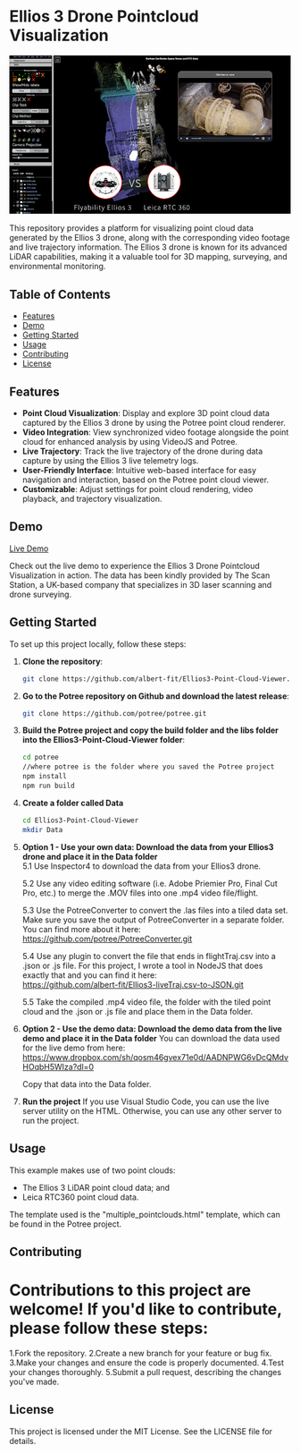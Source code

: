 # Ellios 3 Drone Pointcloud Visualization

![Ellios 3 Drone](postCover.jpg)

This repository provides a platform for visualizing point cloud data generated by the Ellios 3 drone, along with the corresponding video footage and live trajectory information. The Ellios 3 drone is known for its advanced LiDAR capabilities, making it a valuable tool for 3D mapping, surveying, and environmental monitoring.

## Table of Contents

- [Features](#features)
- [Demo](#demo)
- [Getting Started](#getting-started)
- [Usage](#usage)
- [Contributing](#contributing)
- [License](#license)

## Features

- **Point Cloud Visualization**: Display and explore 3D point cloud data captured by the Ellios 3 drone by using the Potree point cloud renderer.
- **Video Integration**: View synchronized video footage alongside the point cloud for enhanced analysis by using VideoJS and Potree.
- **Live Trajectory**: Track the live trajectory of the drone during data capture by using the Ellios 3 live telemetry logs.
- **User-Friendly Interface**: Intuitive web-based interface for easy navigation and interaction, based on the Potree point cloud viewer.
- **Customizable**: Adjust settings for point cloud rendering, video playback, and trajectory visualization.

## Demo

[Live Demo](https://www.site-portal.co.uk/project/652e8fba5985ecb8435304f8)

Check out the live demo to experience the Ellios 3 Drone Pointcloud Visualization in action. 
The data has been kindly provided by The Scan Station, a UK-based company that specializes in 3D laser scanning and drone surveying.

## Getting Started

To set up this project locally, follow these steps:

1. **Clone the repository**:

   ```bash
   git clone https://github.com/albert-fit/Ellios3-Point-Cloud-Viewer.git

2. **Go to the Potree repository on Github and download the latest release**:

   ```bash
   git clone https://github.com/potree/potree.git

3. **Build the Potree project and copy the build folder and the libs folder into the Ellios3-Point-Cloud-Viewer folder**:

   ```bash
   cd potree
   //where potree is the folder where you saved the Potree project
   npm install
   npm run build
   ```
4. **Create a folder called Data**
   ```bash
   cd Ellios3-Point-Cloud-Viewer
   mkdir Data
   ```
5. **Option 1 - Use your own data: Download the data from your Ellios3 drone and place it in the Data folder**  
   5.1 Use Inspector4 to download the data from your Ellios3 drone.  
     
   5.2 Use any video editing software (i.e. Adobe Priemier Pro, Final Cut Pro, etc.) to merge the .MOV files into one .mp4 video file/flight.  
     
   5.3 Use the PotreeConverter to convert the .las files into a tiled data set. Make sure you save the output of PotreeConverter in a separate folder. You can find more about it here:   
   https://github.com/potree/PotreeConverter.git  
     
   5.4 Use any plugin to convert the file that ends in flightTraj.csv into a .json or .js file. For this project, I wrote a tool in NodeJS that does exactly that and you can find it here:  
   https://github.com/albert-fit/Ellios3-liveTraj.csv-to-JSON.git  
     
   5.5 Take the compiled .mp4 video file, the folder with the tiled point cloud and the .json or .js file and place them in the Data folder.  
     

6. **Option 2 - Use the demo data: Download the demo data from the live demo and place it in the Data folder**
   You can download the data used for the live demo from here:  
   https://www.dropbox.com/sh/qosm46gvex71e0d/AADNPWG6vDcQMdvHOqbH5WIza?dl=0  
     
   Copy that data into the Data folder.  

7. **Run the project**
   If you use Visual Studio Code, you can use the live server utility on the HTML. Otherwise, you can use any other server to run the project.

   
## Usage

This example makes use of two point clouds: 
 - The Ellios 3 LiDAR point cloud data; and 
 - Leica RTC360 point cloud data.

The template used is the "multiple_pointclouds.html" template, which can be found in the Potree project.

## Contributing

# Contributions to this project are welcome! If you'd like to contribute, please follow these steps:

1.Fork the repository.
2.Create a new branch for your feature or bug fix.
3.Make your changes and ensure the code is properly documented.
4.Test your changes thoroughly.
5.Submit a pull request, describing the changes you've made.

## License

This project is licensed under the MIT License. See the LICENSE file for details.